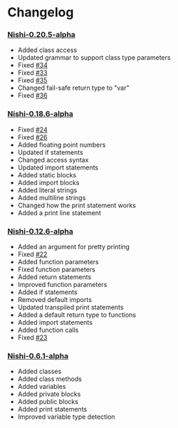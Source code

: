 # Changelog

### [Nishi-0.20.5-alpha](https://github.com/DeflatedPickle/Nishi/releases/tag/v0.20.5-alpha)
- Added class access
- Updated grammar to support class type parameters
- Fixed [#34](https://github.com/DeflatedPickle/Nishi/issues/34)
- Fixed [#33](https://github.com/DeflatedPickle/Nishi/issues/33)
- Fixed [#35](https://github.com/DeflatedPickle/Nishi/issues/35)
- Changed fail-safe return type to "var"
- Fixed [#36](https://github.com/DeflatedPickle/Nishi/issues/36)

### [Nishi-0.18.6-alpha](https://github.com/DeflatedPickle/Nishi/releases/tag/v0.18.6-alpha)
- Fixed [#24](https://github.com/DeflatedPickle/Nishi/issues/24)
- Fixed [#26](https://github.com/DeflatedPickle/Nishi/issues/26)
- Added floating point numbers
- Updated if statements
- Changed access syntax
- Updated import statements
- Added static blocks
- Added import blocks
- Added literal strings
- Added multiline strings
- Changed how the print statement works
- Added a print line statement

### [Nishi-0.12.6-alpha](https://github.com/DeflatedPickle/Nishi/releases/tag/v0.12.6-alpha)
- Added an argument for pretty printing
- Fixed [#22](https://github.com/DeflatedPickle/Nishi/issues/22)
- Added function parameters
- Fixed function parameters
- Added return statements
- Improved function parameters
- Added if statements
- Removed default imports
- Updated transpiled print statements
- Added a default return type to functions
- Added import statements
- Added function calls
- Fixed [#23](https://github.com/DeflatedPickle/Nishi/issues/23)

### [Nishi-0.6.1-alpha](https://github.com/DeflatedPickle/Nishi/releases/tag/v0.6.1-alpha)
- Added classes
- Added class methods
- Added variables
- Added private blocks
- Added public blocks
- Added print statements
- Improved variable type detection